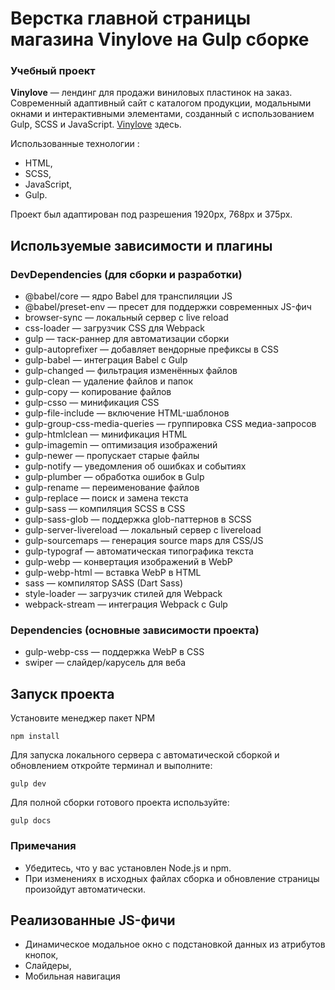 # Верстка главной страницы магазина Vinylove на Gulp сборке
### Учебный проект

**Vinylove** — лендинг для продажи виниловых пластинок на заказ.
Современный адаптивный сайт с каталогом продукции, модальными окнами и интерактивными элементами, созданный с использованием Gulp, SCSS и JavaScript. [Vinylove](https://shtirlitz-97.github.io/Vinylove/) здесь.

Использованные технологии :
- HTML,
- SCSS,
- JavaScript,
- Gulp.

Проект был адаптирован под разрешения 1920px, 768px и 375px.

## Используемые зависимости и плагины
### DevDependencies (для сборки и разработки)
- @babel/core — ядро Babel для транспиляции JS
- @babel/preset-env — пресет для поддержки современных JS-фич
- browser-sync — локальный сервер с live reload
- css-loader — загрузчик CSS для Webpack
- gulp — таск-раннер для автоматизации сборки
- gulp-autoprefixer — добавляет вендорные префиксы в CSS
- gulp-babel — интеграция Babel с Gulp
- gulp-changed — фильтрация изменённых файлов
- gulp-clean — удаление файлов и папок
- gulp-copy — копирование файлов
- gulp-csso — минификация CSS
- gulp-file-include — включение HTML-шаблонов
- gulp-group-css-media-queries — группировка CSS медиа-запросов
- gulp-htmlclean — минификация HTML
- gulp-imagemin — оптимизация изображений
- gulp-newer — пропускает старые файлы
- gulp-notify — уведомления об ошибках и событиях
- gulp-plumber — обработка ошибок в Gulp
- gulp-rename — переименование файлов
- gulp-replace — поиск и замена текста
- gulp-sass — компиляция SCSS в CSS
- gulp-sass-glob — поддержка glob-паттернов в SCSS
- gulp-server-livereload — локальный сервер с livereload
- gulp-sourcemaps — генерация source maps для CSS/JS
- gulp-typograf — автоматическая типографика текста
- gulp-webp — конвертация изображений в WebP
- gulp-webp-html — вставка WebP в HTML
- sass — компилятор SASS (Dart Sass)
- style-loader — загрузчик стилей для Webpack
- webpack-stream — интеграция Webpack с Gulp
### Dependencies (основные зависимости проекта)
- gulp-webp-css — поддержка WebP в CSS
- swiper — слайдер/карусель для веба

## Запуск проекта

Установите менеджер пакет NPM

```
npm install
```

Для запуска локального сервера с автоматической сборкой и обновлением откройте терминал и выполните:
```
gulp dev
```
Для полной сборки готового проекта используйте:
```
gulp docs
```
### Примечания

- Убедитесь, что у вас установлен Node.js и npm.
- При изменениях в исходных файлах сборка и обновление страницы произойдут автоматически.

## Реализованные JS-фичи
- Динамическое модальное окно с подстановкой данных из атрибутов кнопок,
- Слайдеры,
- Мобильная навигация